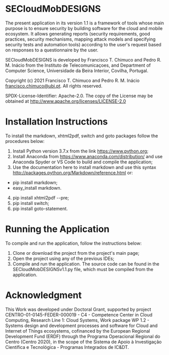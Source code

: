 # SECloudMobDESIGNS
The present application in its version 1.1 is a framework of tools whose main purpose is to ensure security by building software for the cloud and mobile ecosystem. It allows generating reports (security requirements, good practices, security mechanisms, mapping attack models and specifying security tests and automation tools) according to the user's request based on responses to a questionnaire by the user.

SECloudMobDESIGNS is developed by Francisco T. Chimuco and Pedro R. M. Inácio from the Instituto de Telecomunicaçoes, and Department of Computer Science, Universidade da Beira Interior, Covilha, Portugal.

Copyright (c) 2021 Francisco T. Chimuco and Pedro R. M. Inácio francisco.chimuco@ubi.pt. All rights reserved.

SPDX-License-Identifier: Apache-2.0. The copy of the License may be obtained at http://www.apache.org/licenses/LICENSE-2.0

# Installation Instructions
To install the markdown, xhtml2pdf, switch and goto packages follow the procedures below:
1. Install Python version 3.7.x from the link https://www.python.org;
2. Install Anaconda from  https://www.anaconda.com/distribution/ and use Anaconda Spyder or VS Code to build and compile the application;
3. Use the documentation here to install markdown and use this syntax http://packages.python.org/Markdown/reference.html or:
 * pip install markdown;
 * easy_install markdown.
4. pip install xhtml2pdf --pre;
5. pip install switch;
6. pip install goto-statement.

# Running the Application
To compile and run the application, follow the instructions below:
1. Clone or download the project from the project's main page;
2. Open the project using any of the previous IDEs;
3. Compile and run the application. The source code can be found in the SECloudMobDESIGNSv1.1.py file, which must be compiled from the application. 

# Acknowledgment
This Work was developed under Doctoral Grant, supported by project CENTRO-01-0145-FEDER-000019 - C4 - Competence Center in Cloud Computing, Research Line 1: Cloud Systems, Work package WP 1.2 - Systems design and development processes and software for Cloud and Internet of Things ecosystems, cofinanced by the European Regional Development Fund (ERDF) through the Programa Operacional Regional do Centro (Centro 2020), in the scope of the Sistema de Apoio à Investigação Científica e Tecnológica - Programas Integrados de IC&DT.
